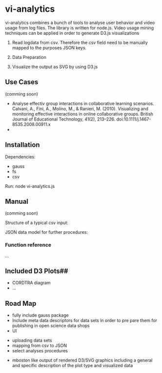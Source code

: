 # vi-analytics #

vi-analytics combines a bunch of tools to analyse user behavior and video usage from log files. The library is written for node.js. 
Video usage mining techniques can be applied in order to generate D3.js visualizations 

1. Read logdata from csv. Therefore the csv field need to be manually mapped to the purposes JSON keys. 

2. Data Preparation 

3. Visualize the output as SVG by using D3.js


## Use Cases ##
(comming soon)
- Analyse effectiv group interactions in collaborative learning scenarios.
Calvani, A., Fini, A., Molino, M., & Ranieri, M. (2010). Visualizing and monitoring effective interactions in online collaborative groups. British Journal of Educational Technology, 41(2), 213–226. doi:10.1111/j.1467-8535.2008.00911.x
- 

## Installation ##
Dependencies:
- gauss
- fs
- csv

Run:
node vi-analytics.js

## Manual ##
(comming soon)

Structure of a typical csv input:

JSON data model for further procedures:


### Function reference ###
...


## Included D3 Plots##
- CORDTRA diagram
- ...


## Road Map ##
- fully include gauss package
- Include meta data descriptors for data sets in order to pre pare them for publishing in open science data shops
- UI 
* uploading data sets 
* mapping from csv to JSON
* select analyses procedures
- mboston like output of rendered D3/SVG graphics including a general and specific description of the plot type and visualized data
 
